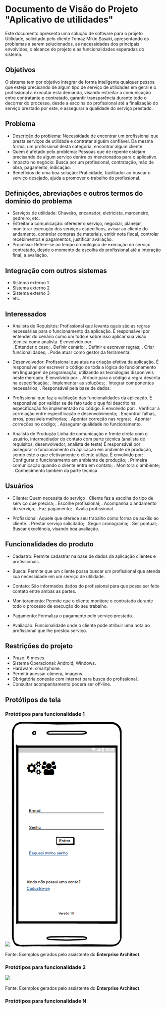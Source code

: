 # Documento de Visão do Projeto "Aplicativo de utilidades"

Este documento apresenta uma solução de software para o projeto Utilidade, solicitado pelo cliente Tomaz Mikio Sasaki, apresentando os problemas a serem solucionados, as necessidades dos principais envolvidos, o alcance do projeto e as funcionalidades esperadas do sistema.

## Objetivos

O sistema tem por objetivo integrar de forma inteligente qualquer pessoa que esteja precisando de algum tipo de serviço de utilidades em geral e o profissional a executar esta demanda, visando estreitar a comunicação entre contratante e contratado, garantir transparência durante todo o decorrer do processo, desde a escolha do profissional até a finalização do serviço prestado por este, e assegurar a qualidade do serviço prestado.

## Problema

* Descrição do problema: Necessidade de encontrar um profissional que presta serviços de utilidade e contratar alguém confiável. Da mesma forma, um profissional desta categoria, encontrar algum cliente.
* Quem é afetado pelo problema: Pessoas que de repente estejam precisando de algum serviço dentre os mencionados para o aplicativo.
* Impacto no negócio: Busca por um profissional, contratação, mão de obra, pagamento, indicação.
* Benefícios de uma boa solução: Praticidade, facilitador ao buscar o serviço desejado, ajuda a promover o trabalho do profissional.

## Definições, abreviações e outros termos do domínio do problema

* Serviços de utilidade: Chaveiro, encanador, eletricista, marceneiro, pedreiro, etc.
* Estreitar a comunicação: oferecer o serviço, negociar, planejar, monitorar execução dos serviços específicos, avisar ao cliente do andamento, controlar compras de materiais, emitir nota fiscal, controlar recebimentos e pagamentos, justificar avaliação. 
* Processo: Refere-se ao tempo cronológico de execução do serviço contratado, desde o momento da escolha do profissional até a interação final, a avaliação. 

## Integração com outros sistemas

* Sistema externo 1
* Sistema externo 2
* Sistema externo 3
* etc.
 
## Interessados

* Analista de Requisitos: Profissional que levanta quais são as regras necessárias para o funcionamento da aplicação.
É responsável por entender do cenário como um todo e sobre isso aplicar sua visão técnica como analista. 
É envolvido por:	
. Entender o caso;
. Definir cenário;
. Definir e escrever regras;
. Criar funcionalidades;
. Pode atuar como gestor da ferramenta.

* Desenvolvedor: Profissional que atua na criação efetiva da aplicação.
É responsável por escrever o código de toda a lógica do funcionamento em linguagem de programação, utilizando as tecnologias disponíveis neste mercado:
É envolvido por:
. Atribuir para o código a regra descrita na especificação;
. Implementar as soluções;
. Integrar componentes necessários;
. Responsável pela base de dados.

* Profissional que faz a validação das funcionalidades da aplicação. 
É responsável por validar se de fato tudo o que foi descrito na especificação foi implementado no código. 
É envolvido por:
. Verificar a correlação entre especificação e desenvolvimento;
. Encontrar falhas, erros, possiveis melhorias;
. Apontar correção nas regras;
. Apontar correções no código;
. Assegurar qualidade no funcionamento. 

* Analista de Produção
Linha de comunicação e frente direta com o usuário, intermediador do contato com parte técnica (analista de requisitos, desenvolvedor, analista de teste)
É responsável por assegurar o funcionamento da aplicação em ambiente de produção, sendo este o que efetivamente o cliente utiliza.
É envolvido por:
. Configurar o funcionamento em ambiente de produção;
. Primeira comunicação quando o cliente entra em contato;
. Monitora o ambiente;
. Conhecimento também da parte técnica.

## Usuários

* Cliente: Quem necessita do serviço
. Cliente faz a escolha do tipo de serviço que precisa;
. Escolhe profissional;
. Acompanha  o andamento do serviço;
. Faz pagamento;
. Avalia profissional.

* Profissional: Aquele que oferece seu trabalho como forma de auxílio ao cliente. 
. Prestar serviço solicitado;
. Seguir cronograma;
. Ser pontual;
. Buscar excelência, visando boa avaliação. 

## Funcionalidades do produto

* Cadastro: Permite cadastrar na base de dados da aplicação clientes e profissionais.

* Busca: Permite que um cliente possa buscar um profissional que atenda sua necessidade em um serviço de utilidade.

* Contato: São informados dados do profissional para que possa ser feito contato entre ambas as partes.

* Monitoramento: Permite que o cliente monitore o contratado durante todo o processo de execução do seu trabalho.

* Pagamento: Formaliza o pagamento pelo serviço prestado.

* Avaliação: Funcionalidade onde o cliente pode atribuir uma nota ao profissional que lhe prestou serviço.

## Restrições do projeto

* Prazo: 6 meses.
* Sistema Operacional: Android, Windows.
* Hardware: smartphone.
* Permitir acessar câmera, imagens.
* Obrigatória conexão com internet para busca do profissional.
* Consultar acompanhamento poderá ser off-line.

## Protótipos de tela

### Protótipos para funcionalidade 1

![](proto1.png)
![](Tela01Login.png)

Fonte: Exemplos gerados pelo assistente do **Enterprise Architect**.

### Protótipos para funcionalidade 2

![](proto2.png)

Fonte: Exemplos gerados pelo assistente do **Enterprise Architect**.

### Protótipos para funcionalidade N
